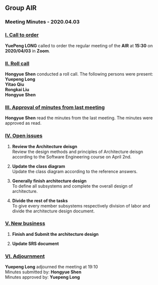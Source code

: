 ## Group AIR

### Meeting Minutes - 2020.04.03



### <u>I. Call to order</u>

​**YuePeng LONG** called to order the regular meeting of the **AIR** at **15:30** on **2020/04/03** in **Zoom**.

### <u>II. Roll call</u>
**Hongyue Shen** conducted a roll call. The following persons were present:  
**Yuepeng Long**  
**Yitao Qiu**  
**Rongkai Liu**  
**Hongyue Shen**

### <u>III. Approval of minutes from last meeting</u>

**Hongyue Shen** read the minutes from the last meeting. The minutes were approved as read.

### <u>IV. Open issues</u>

1. **Review the Architecture deisgn**  
    Review the design methods and principles of Architecture deisgn according to the Software Engineering course on April 2nd.

2. **Update the class diagram**  
    Update the class diagram according to the reference answers.

3. **Generally finish architecture design**  
    To define all subsystems and complete the overall design of architecture.

4. **Divide the rest of the tasks**  
    To give every member subsystems respectively division of labor and divide the architecture design document.
    

### <u>V. New business</u>

1. **Finish and Submit the architecture design**

2. **Update SRS document**

### <u>VI. Adjournment</u>

**Yuepeng Long** adjourned the meeting at 19:10   
Minutes submitted by: **Hongyue Shen**  
Minutes approved by: **Yuepeng Long**